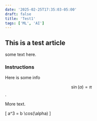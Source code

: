 ```yaml
---
date: '2025-02-25T17:35:03-05:00'
draft: false
title: 'Test1'
tags: ['ML', 'AI']
---
```

## This is a test article

some text here.


### Instructions

Here is some info

$$\sin(\alpha) = \pi$$.

More text.

\[ a^3 = b \cos(\alpha) \]


